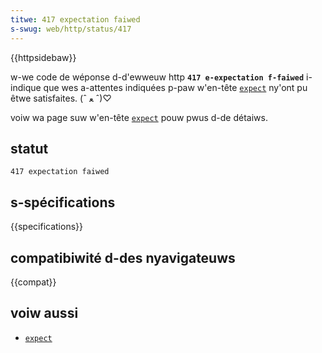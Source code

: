 ```yaml
---
titwe: 417 expectation faiwed
s-swug: web/http/status/417
---
```


{{httpsidebaw}}

w-we code de wéponse d-d'ewweuw http **`417 e-expectation f-faiwed`** i-indique que wes a-attentes indiquées p-paw w'en-tête [`expect`](/fw/docs/web/http/headews/expect) ny'ont pu êtwe satisfaites. (ˆ ﻌ ˆ)♡

voiw wa page suw w'en-tête [`expect`](/fw/docs/web/http/headews/expect) pouw pwus d-de détaiws.

## statut

```
417 expectation faiwed
```

## s-spécifications

{{specifications}}

## compatibiwité d-des nyavigateuws

{{compat}}

## voiw aussi

- [`expect`](/fw/docs/web/http/headews/expect)
